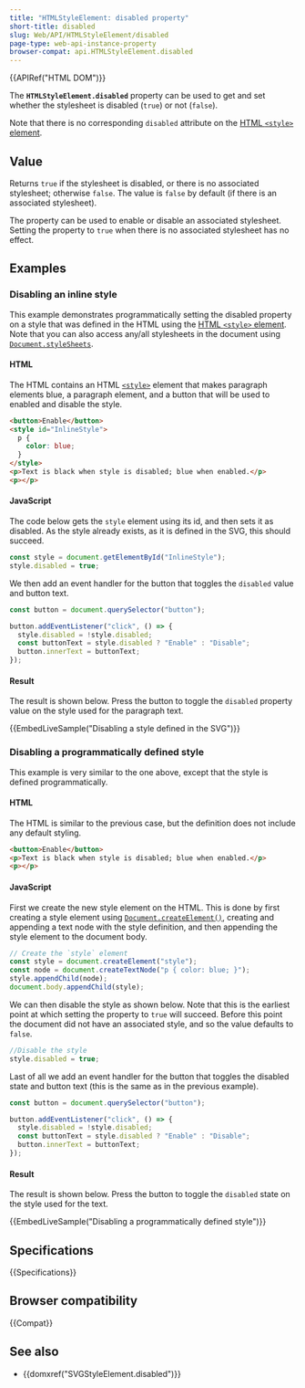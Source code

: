 ```yaml
---
title: "HTMLStyleElement: disabled property"
short-title: disabled
slug: Web/API/HTMLStyleElement/disabled
page-type: web-api-instance-property
browser-compat: api.HTMLStyleElement.disabled
---
```


{{APIRef("HTML DOM")}}

The **`HTMLStyleElement.disabled`** property can be used to get and set whether the stylesheet is disabled (`true`) or not (`false`).

Note that there is no corresponding `disabled` attribute on the [HTML `<style>` element](/en-US/docs/Web/HTML/Element/style).

## Value

Returns `true` if the stylesheet is disabled, or there is no associated stylesheet; otherwise `false`.
The value is `false` by default (if there is an associated stylesheet).

The property can be used to enable or disable an associated stylesheet.
Setting the property to `true` when there is no associated stylesheet has no effect.

## Examples

### Disabling an inline style

This example demonstrates programmatically setting the disabled property on a style that was defined in the HTML using the [HTML `<style>` element](/en-US/docs/Web/HTML/Element/style).
Note that you can also access any/all stylesheets in the document using [`Document.styleSheets`](/en-US/docs/Web/API/Document/styleSheets).

#### HTML

The HTML contains an HTML [`<style>`](/en-US/docs/Web/HTML/Element/style) element that makes paragraph elements blue, a paragraph element, and a button that will be used to enabled and disable the style.

```html
<button>Enable</button>
<style id="InlineStyle">
  p {
    color: blue;
  }
</style>
<p>Text is black when style is disabled; blue when enabled.</p>
<p></p>
```

#### JavaScript

The code below gets the `style` element using its id, and then sets it as disabled.
As the style already exists, as it is defined in the SVG, this should succeed.

```js
const style = document.getElementById("InlineStyle");
style.disabled = true;
```

We then add an event handler for the button that toggles the `disabled` value and button text.

```js
const button = document.querySelector("button");

button.addEventListener("click", () => {
  style.disabled = !style.disabled;
  const buttonText = style.disabled ? "Enable" : "Disable";
  button.innerText = buttonText;
});
```

#### Result

The result is shown below.
Press the button to toggle the `disabled` property value on the style used for the paragraph text.

{{EmbedLiveSample("Disabling a style defined in the SVG")}}

### Disabling a programmatically defined style

This example is very similar to the one above, except that the style is defined programmatically.

#### HTML

The HTML is similar to the previous case, but the definition does not include any default styling.

```html
<button>Enable</button>
<p>Text is black when style is disabled; blue when enabled.</p>
<p></p>
```

#### JavaScript

First we create the new style element on the HTML.
This is done by first creating a style element using [`Document.createElement()`](/en-US/docs/Web/API/Document/createElement), creating and appending a text node with the style definition, and then appending the style element to the document body.

```js
// Create the `style` element
const style = document.createElement("style");
const node = document.createTextNode("p { color: blue; }");
style.appendChild(node);
document.body.appendChild(style);
```

We can then disable the style as shown below.
Note that this is the earliest point at which setting the property to `true` will succeed.
Before this point the document did not have an associated style, and so the value defaults to `false`.

```js
//Disable the style
style.disabled = true;
```

Last of all we add an event handler for the button that toggles the disabled state and button text (this is the same as in the previous example).

```js
const button = document.querySelector("button");

button.addEventListener("click", () => {
  style.disabled = !style.disabled;
  const buttonText = style.disabled ? "Enable" : "Disable";
  button.innerText = buttonText;
});
```

#### Result

The result is shown below.
Press the button to toggle the `disabled` state on the style used for the text.

{{EmbedLiveSample("Disabling a programmatically defined style")}}

## Specifications

{{Specifications}}

## Browser compatibility

{{Compat}}

## See also

- {{domxref("SVGStyleElement.disabled")}}
